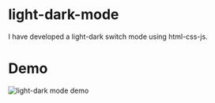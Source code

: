# light-dark-mode

I have developed a light-dark switch mode using html-css-js.

# Demo 

![light-dark mode demo](https://user-images.githubusercontent.com/64928807/225404469-fbc72453-1cca-4322-8825-f7addd31932d.gif)

